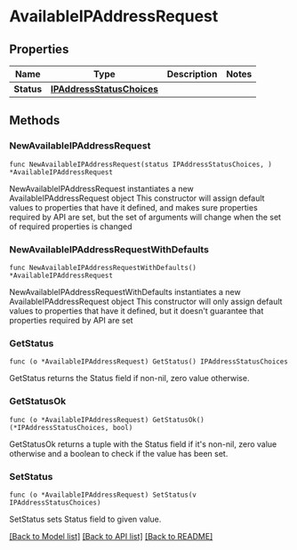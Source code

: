 # AvailableIPAddressRequest

## Properties

Name | Type | Description | Notes
------------ | ------------- | ------------- | -------------
**Status** | [**IPAddressStatusChoices**](IPAddressStatusChoices.md) |  | 

## Methods

### NewAvailableIPAddressRequest

`func NewAvailableIPAddressRequest(status IPAddressStatusChoices, ) *AvailableIPAddressRequest`

NewAvailableIPAddressRequest instantiates a new AvailableIPAddressRequest object
This constructor will assign default values to properties that have it defined,
and makes sure properties required by API are set, but the set of arguments
will change when the set of required properties is changed

### NewAvailableIPAddressRequestWithDefaults

`func NewAvailableIPAddressRequestWithDefaults() *AvailableIPAddressRequest`

NewAvailableIPAddressRequestWithDefaults instantiates a new AvailableIPAddressRequest object
This constructor will only assign default values to properties that have it defined,
but it doesn't guarantee that properties required by API are set

### GetStatus

`func (o *AvailableIPAddressRequest) GetStatus() IPAddressStatusChoices`

GetStatus returns the Status field if non-nil, zero value otherwise.

### GetStatusOk

`func (o *AvailableIPAddressRequest) GetStatusOk() (*IPAddressStatusChoices, bool)`

GetStatusOk returns a tuple with the Status field if it's non-nil, zero value otherwise
and a boolean to check if the value has been set.

### SetStatus

`func (o *AvailableIPAddressRequest) SetStatus(v IPAddressStatusChoices)`

SetStatus sets Status field to given value.



[[Back to Model list]](../README.md#documentation-for-models) [[Back to API list]](../README.md#documentation-for-api-endpoints) [[Back to README]](../README.md)


